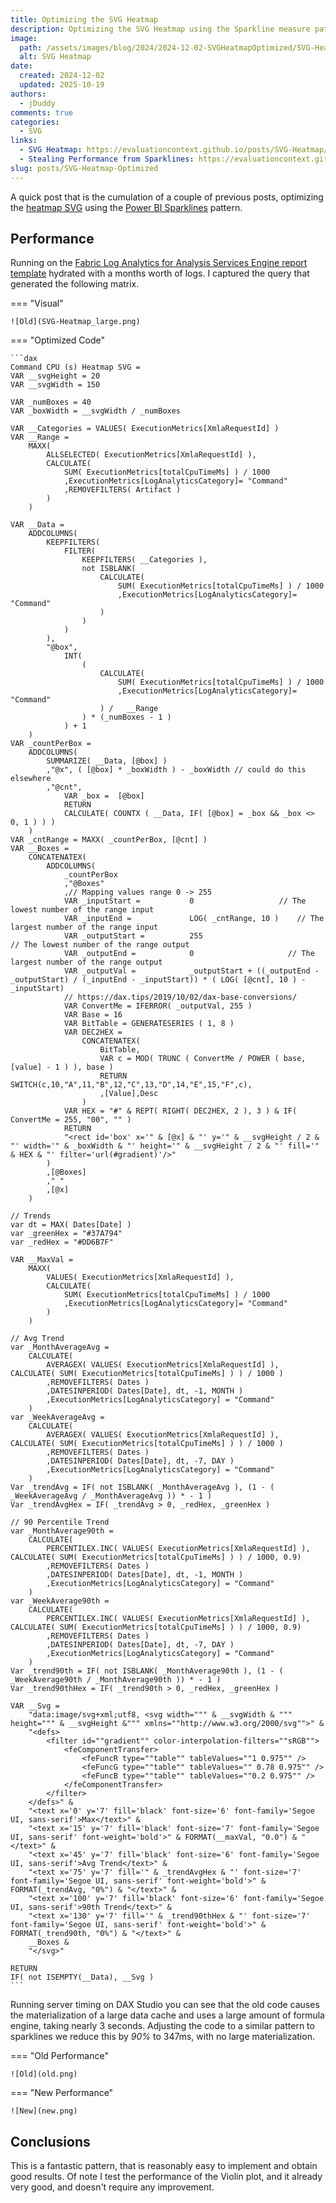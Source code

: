 ```yaml
---
title: Optimizing the SVG Heatmap
description: Optimizing the SVG Heatmap using the Sparkline measure pattern
image:
  path: /assets/images/blog/2024/2024-12-02-SVGHeatmapOptimized/SVG-Heatmap_small.png
  alt: SVG Heatmap
date:
  created: 2024-12-02
  updated: 2025-10-19
authors:
  - jDuddy
comments: true
categories:
  - SVG
links:
  - SVG Heatmap: https://evaluationcontext.github.io/posts/SVG-Heatmap/
  - Stealing Performance from Sparklines: https://evaluationcontext.github.io/posts/SVG-Sparkline/
slug: posts/SVG-Heatmap-Optimized
---
```

 
A quick post that is the cumulation of a couple of previous posts, optimizing the [heatmap SVG](https://evaluationcontext.github.io/posts/SVG-Heatmap/) using the [Power BI Sparklines](https://evaluationcontext.github.io/posts/SVG-Sparkline/) pattern. 

## Performance

Running on the [Fabric Log Analytics for Analysis Services Engine report template](https://github.com/microsoft/PowerBI-LogAnalytics-Template-Reports/blob/main/FabricASEngineAnalytics/README.md) hydrated with a months worth of logs. I captured the query that generated the following matrix.

=== "Visual"

    ![Old](SVG-Heatmap_large.png)

=== "Optimized Code"

    ```dax
    Command CPU (s) Heatmap SVG =
    VAR __svgHeight = 20
    VAR __svgWidth = 150
    
    VAR _numBoxes = 40
    VAR _boxWidth = __svgWidth / _numBoxes
    
    VAR __Categories = VALUES( ExecutionMetrics[XmlaRequestId] )
    VAR __Range =
        MAXX(
            ALLSELECTED( ExecutionMetrics[XmlaRequestId] ),
            CALCULATE(
                SUM( ExecutionMetrics[totalCpuTimeMs] ) / 1000
                ,ExecutionMetrics[LogAnalyticsCategory]= "Command"
                ,REMOVEFILTERS( Artifact )
            )
        )
    
    VAR __Data =
        ADDCOLUMNS(
            KEEPFILTERS(
                FILTER(
                    KEEPFILTERS( __Categories ),
                    not ISBLANK(
                        CALCULATE(
                            SUM( ExecutionMetrics[totalCpuTimeMs] ) / 1000
                            ,ExecutionMetrics[LogAnalyticsCategory]= "Command"
                        )
                    )
                )
            ),
            "@box",
                INT(
                    (
                        CALCULATE(
                            SUM( ExecutionMetrics[totalCpuTimeMs] ) / 1000
                            ,ExecutionMetrics[LogAnalyticsCategory]= "Command"
                        ) /   __Range
                    ) * (_numBoxes - 1 )
                ) + 1
        )
    VAR _countPerBox =
        ADDCOLUMNS(
            SUMMARIZE( __Data, [@box] )
            ,"@x", ( [@box] * _boxWidth ) - _boxWidth // could do this elsewhere
            ,"@cnt",
                VAR _box =  [@box]
                RETURN
                CALCULATE( COUNTX ( __Data, IF( [@box] = _box && _box <> 0, 1 ) ) )
        )
    VAR _cntRange = MAXX( _countPerBox, [@cnt] )
    VAR __Boxes =
        CONCATENATEX(
            ADDCOLUMNS(
                _countPerBox
                ,"@Boxes"
                ,// Mapping values range 0 -> 255
                VAR _inputStart =           0                   // The lowest number of the range input
                VAR _inputEnd =             LOG( _cntRange, 10 )    // The largest number of the range input
                VAR _outputStart =          255                            // The lowest number of the range output
                VAR _outputEnd =            0                     // The largest number of the range output         
                VAR _outputVal =            _outputStart + ((_outputEnd - _outputStart) / (_inputEnd - _inputStart)) * ( LOG( [@cnt], 10 ) - _inputStart)
                // https://dax.tips/2019/10/02/dax-base-conversions/
                VAR ConvertMe = IFERROR( _outputVal, 255 )
                VAR Base = 16
                VAR BitTable = GENERATESERIES ( 1, 8 )
                VAR DEC2HEX =
                    CONCATENATEX(
                        BitTable,
                        VAR c = MOD( TRUNC ( ConvertMe / POWER ( base, [value] - 1 ) ), base )
                        RETURN SWITCH(c,10,"A",11,"B",12,"C",13,"D",14,"E",15,"F",c),
                        ,[Value],Desc
                    )
                VAR HEX = "#" & REPT( RIGHT( DEC2HEX, 2 ), 3 ) & IF( ConvertMe = 255, "00", "" )
                RETURN
                "<rect id='box' x='" & [@x] & "' y='" & __svgHeight / 2 & "' width='" & _boxWidth & "' height='" & __svgHeight / 2 & "' fill='" & HEX & "' filter='url(#gradient)'/>"
            )
            ,[@Boxes]
            ," "
            ,[@x]
        )
    
    // Trends
    var dt = MAX( Dates[Date] )
    var _greenHex = "#37A794"
    var _redHex = "#DD6B7F"
    
    VAR __MaxVal =
        MAXX(
            VALUES( ExecutionMetrics[XmlaRequestId] ),
            CALCULATE(
                SUM( ExecutionMetrics[totalCpuTimeMs] ) / 1000
                ,ExecutionMetrics[LogAnalyticsCategory]= "Command"
            )
        )
    
    // Avg Trend
    var _MonthAverageAvg =
        CALCULATE(
            AVERAGEX( VALUES( ExecutionMetrics[XmlaRequestId] ), CALCULATE( SUM( ExecutionMetrics[totalCpuTimeMs] ) ) / 1000 )
            ,REMOVEFILTERS( Dates )
            ,DATESINPERIOD( Dates[Date], dt, -1, MONTH )
            ,ExecutionMetrics[LogAnalyticsCategory] = "Command"
        )
    var _WeekAverageAvg =
        CALCULATE(
            AVERAGEX( VALUES( ExecutionMetrics[XmlaRequestId] ), CALCULATE( SUM( ExecutionMetrics[totalCpuTimeMs] ) ) / 1000 )
            ,REMOVEFILTERS( Dates )
            ,DATESINPERIOD( Dates[Date], dt, -7, DAY )
            ,ExecutionMetrics[LogAnalyticsCategory] = "Command"
        )
    Var _trendAvg = IF( not ISBLANK( _MonthAverageAvg ), (1 - ( _WeekAverageAvg / _MonthAverageAvg )) * - 1 )
    Var _trendAvgHex = IF( _trendAvg > 0, _redHex, _greenHex )
    
    // 90 Percentile Trend
    var _MonthAverage90th =
        CALCULATE(
            PERCENTILEX.INC( VALUES( ExecutionMetrics[XmlaRequestId] ), CALCULATE( SUM( ExecutionMetrics[totalCpuTimeMs] ) ) / 1000, 0.9)
            ,REMOVEFILTERS( Dates )
            ,DATESINPERIOD( Dates[Date], dt, -1, MONTH )
            ,ExecutionMetrics[LogAnalyticsCategory] = "Command"
        )
    var _WeekAverage90th =
        CALCULATE(
            PERCENTILEX.INC( VALUES( ExecutionMetrics[XmlaRequestId] ), CALCULATE( SUM( ExecutionMetrics[totalCpuTimeMs] ) ) / 1000, 0.9)
            ,REMOVEFILTERS( Dates )
            ,DATESINPERIOD( Dates[Date], dt, -7, DAY )
            ,ExecutionMetrics[LogAnalyticsCategory] = "Command"
        )
    Var _trend90th = IF( not ISBLANK( _MonthAverage90th ), (1 - ( _WeekAverage90th / _MonthAverage90th )) * - 1 )
    Var _trend90thHex = IF( _trend90th > 0, _redHex, _greenHex )
    
    VAR __Svg =
        "data:image/svg+xml;utf8, <svg width=""" & __svgWidth & """ height=""" & __svgHeight &""" xmlns=""http://www.w3.org/2000/svg"">" &
        "<defs>
            <filter id=""gradient"" color-interpolation-filters=""sRGB"">
                <feComponentTransfer>
                    <feFuncR type=""table"" tableValues=""1 0.975"" />
                    <feFuncG type=""table"" tableValues="" 0.78 0.975"" />
                    <feFuncB type=""table"" tableValues=""0.2 0.975"" />
                </feComponentTransfer>
            </filter>
        </defs>" &
        "<text x='0' y='7' fill='black' font-size='6' font-family='Segoe UI, sans-serif'>Max</text>" &
        "<text x='15' y='7' fill='black' font-size='7' font-family='Segoe UI, sans-serif' font-weight='bold'>" & FORMAT(__maxVal, "0.0") & "</text>" &
        "<text x='45' y='7' fill='black' font-size='6' font-family='Segoe UI, sans-serif'>Avg Trend</text>" &
        "<text x='75' y='7' fill='" & _trendAvgHex & "' font-size='7' font-family='Segoe UI, sans-serif' font-weight='bold'>" & FORMAT(_trendAvg, "0%") & "</text>" &
        "<text x='100' y='7' fill='black' font-size='6' font-family='Segoe UI, sans-serif'>90th Trend</text>" &
        "<text x='130' y='7' fill='" & _trend90thHex & "' font-size='7' font-family='Segoe UI, sans-serif' font-weight='bold'>" & FORMAT(_trend90th, "0%") & "</text>" &
        __Boxes &
        "</svg>"
    
    RETURN
    IF( not ISEMPTY(__Data), __Svg )
    ```

Running server timing on DAX Studio you can see that the old code causes the materialization of a large data cache and uses a large amount of formula engine, taking nearly 3 seconds. Adjusting the code to a similar pattern to sparklines we reduce this by *90%* to 347ms, with no large materialization.

=== "Old Performance"

    ![Old](old.png)

=== "New Performance"

    ![New](new.png)

## Conclusions

This is a fantastic pattern, that is reasonably easy to implement and obtain good results. Of note I test the performance of the Violin plot, and it already very good, and doesn't require any improvement.